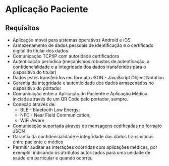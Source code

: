 # Aplicação Paciente
## Requisitos
- Aplicação móvel para sistemas operativos Android e iOS
- Armazenamento de dados pessoais de identificação e o certificado digital do titular dos dados
- Comunicação TCP/IP com autoridade certificadora
- Autenticação períodica (mecanismos robustos de autenticação, a confidencialidade e a integridade dos dados transferidos para o dispositivo do titular)
- Dados estes transferidos em formato JSON - JavaScript Object Notation
- Garantia da integridade e autenticidade dos dados armazenados no dispositivo do portador
- Comunicação entre a Aplicação do Paciente e Aplicação Médica iniciada através de um QR Code pelo portador, sempre.
- Conexão através de:
	- BLE - Bluetooth Low Energy;
	- NFC - Near Field Communication;
	- WiFi-Aware.
- Comunicação suportada através de mensagens codificadas no formato JSON
- Garantia da confidencialidade e integridade dos dados transmitidos entre paciente e médico
- Permitir auditar as interações ocorridas com aplicações médicas, por exemplo, indicando os atributos autorizados para uma unidade de saúde em particular e quando ocorreu